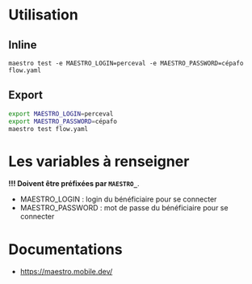 # Utilisation

## Inline
`maestro test -e MAESTRO_LOGIN=perceval -e MAESTRO_PASSWORD=cépafo flow.yaml`

## Export
```bash
export MAESTRO_LOGIN=perceval
export MAESTRO_PASSWORD=cépafo
maestro test flow.yaml
```

# Les variables à renseigner
**!!! Doivent être préfixées par `MAESTRO_`**.
- MAESTRO_LOGIN : login du bénéficiaire pour se connecter
- MAESTRO_PASSWORD : mot de passe du bénéficiaire pour se connecter

# Documentations
- https://maestro.mobile.dev/